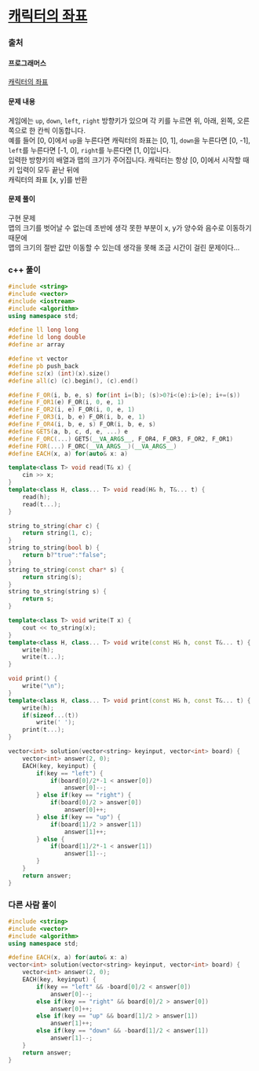 # [캐릭터의 좌표](https://school.programmers.co.kr/learn/courses/30/lessons/120861)

### 출처
#### 프로그래머스
[캐릭터의 좌표](https://school.programmers.co.kr/learn/courses/30/lessons/120861)

#### 문제 내용
게임에는 ```up```, ```down```, ```left```, ```right``` 방향키가 있으며 각 키를 누르면 위, 아래, 왼쪽, 오른쪽으로 한 칸씩 이동합니다.  
예를 들어 [0, 0]에서 ```up```을 누른다면 캐릭터의 좌표는 [0, 1], ```down```을 누른다면 [0, -1],  
```left```를 누른다면 [-1, 0], ```right```를 누른다면 [1, 0]입니다.  
입력한 방향키의 배열과 맵의 크기가 주어집니다. 캐릭터는 항상 [0, 0]에서 시작할 때 키 입력이 모두 끝난 뒤에  
캐릭터의 좌표 [x, y]를 반환

#### 문제 풀이
구현 문제  
맵의 크기를 벗어날 수 없는데 초반에 생각 못한 부분이 x, y가 양수와 음수로 이동하기 때문에  
맵의 크기의 절반 값만 이동할 수 있는데 생각을 못해 조금 시간이 걸린 문제이다...

### c++ 풀이
```c++
#include <string>
#include <vector>
#include <iostream>
#include <algorithm>
using namespace std;

#define ll long long
#define ld long double
#define ar array

#define vt vector
#define pb push_back
#define sz(x) (int)(x).size()
#define all(c) (c).begin(), (c).end()

#define F_OR(i, b, e, s) for(int i=(b); (s)>0?i<(e):i>(e); i+=(s))
#define F_OR1(e) F_OR(i, 0, e, 1)
#define F_OR2(i, e) F_OR(i, 0, e, 1)
#define F_OR3(i, b, e) F_OR(i, b, e, 1)
#define F_OR4(i, b, e, s) F_OR(i, b, e, s)
#define GET5(a, b, c, d, e, ...) e
#define F_ORC(...) GET5(__VA_ARGS__, F_OR4, F_OR3, F_OR2, F_OR1)
#define FOR(...) F_ORC(__VA_ARGS__)(__VA_ARGS__)
#define EACH(x, a) for(auto& x: a)

template<class T> void read(T& x) {
	cin >> x;
}
template<class H, class... T> void read(H& h, T&... t) {
	read(h);
	read(t...);
}

string to_string(char c) {
	return string(1, c);
}
string to_string(bool b) {
	return b?"true":"false";
}
string to_string(const char* s) {
	return string(s);
}
string to_string(string s) {
	return s;
}

template<class T> void write(T x) {
	cout << to_string(x);
}
template<class H, class... T> void write(const H& h, const T&... t) {
	write(h);
	write(t...);
}

void print() {
	write("\n");
}
template<class H, class... T> void print(const H& h, const T&... t) {
	write(h);
	if(sizeof...(t))
		write(' ');
	print(t...);
}

vector<int> solution(vector<string> keyinput, vector<int> board) {
    vector<int> answer(2, 0);    
    EACH(key, keyinput) {
        if(key == "left") {        
            if(board[0]/2*-1 < answer[0])
                answer[0]--;
        } else if(key == "right") {
            if(board[0]/2 > answer[0])
                answer[0]++;
        } else if(key == "up") {
            if(board[1]/2 > answer[1])
                answer[1]++;
        } else {
            if(board[1]/2*-1 < answer[1])
                answer[1]--;
        }
    }
    return answer;
}
```

### 다른 사람 풀이
```c++
#include <string>
#include <vector>
#include <algorithm>
using namespace std;

#define EACH(x, a) for(auto& x: a)
vector<int> solution(vector<string> keyinput, vector<int> board) {
    vector<int> answer(2, 0);    
    EACH(key, keyinput) {
        if(key == "left" && -board[0]/2 < answer[0])
			answer[0]--;
        else if(key == "right" && board[0]/2 > answer[0])
            answer[0]++;
        else if(key == "up" && board[1]/2 > answer[1])
            answer[1]++;
        else if(key == "down" && -board[1]/2 < answer[1])            
        	answer[1]--;
    }
    return answer;
}
```